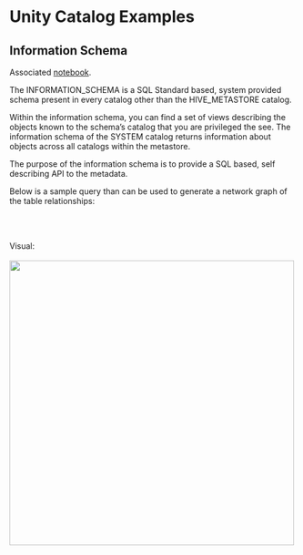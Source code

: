 # Unity Catalog Examples 



## Information Schema 

Associated [notebook](uc_information_schema). 

The INFORMATION_SCHEMA is a SQL Standard based, system provided schema present in every catalog other than the HIVE_METASTORE catalog.

Within the information schema, you can find a set of views describing the objects known to the schema’s catalog that you are privileged the see. The information schema of the SYSTEM catalog returns information about objects across all catalogs within the metastore.

The purpose of the information schema is to provide a SQL based, self describing API to the metadata.


Below is a sample query than can be used to generate a network graph of the table relationships: 
```sql

```
<br></br>
Visual:
<br></br>
<img src="https://racadlsgen2.blob.core.windows.net/public/TableNetwork.png" width=500 />


